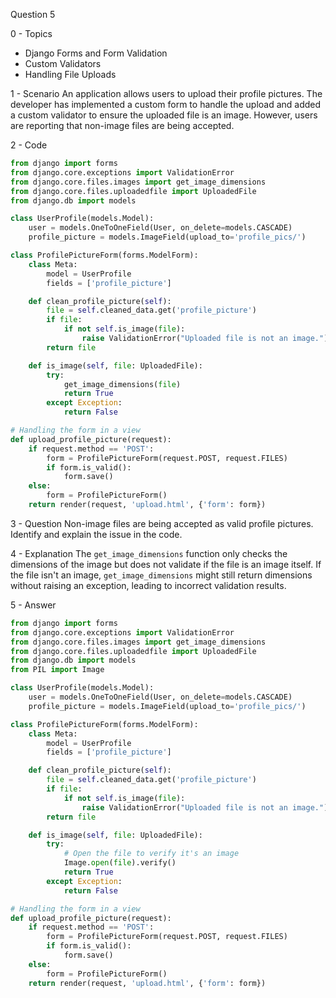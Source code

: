 Question 5

0 - Topics
- Django Forms and Form Validation
- Custom Validators
- Handling File Uploads

1 - Scenario
An application allows users to upload their profile pictures. The developer has implemented a custom form to handle the upload and added a custom validator to ensure the uploaded file is an image. However, users are reporting that non-image files are being accepted.

2 - Code
```python
from django import forms
from django.core.exceptions import ValidationError
from django.core.files.images import get_image_dimensions
from django.core.files.uploadedfile import UploadedFile
from django.db import models

class UserProfile(models.Model):
    user = models.OneToOneField(User, on_delete=models.CASCADE)
    profile_picture = models.ImageField(upload_to='profile_pics/')

class ProfilePictureForm(forms.ModelForm):
    class Meta:
        model = UserProfile
        fields = ['profile_picture']

    def clean_profile_picture(self):
        file = self.cleaned_data.get('profile_picture')
        if file:
            if not self.is_image(file):
                raise ValidationError("Uploaded file is not an image.")
        return file

    def is_image(self, file: UploadedFile):
        try:
            get_image_dimensions(file)
            return True
        except Exception:
            return False

# Handling the form in a view
def upload_profile_picture(request):
    if request.method == 'POST':
        form = ProfilePictureForm(request.POST, request.FILES)
        if form.is_valid():
            form.save()
    else:
        form = ProfilePictureForm()
    return render(request, 'upload.html', {'form': form})
```

3 - Question
Non-image files are being accepted as valid profile pictures. Identify and explain the issue in the code.

4 - Explanation
The `get_image_dimensions` function only checks the dimensions of the image but does not validate if the file is an image itself. If the file isn't an image, `get_image_dimensions` might still return dimensions without raising an exception, leading to incorrect validation results.

5 - Answer
```python
from django import forms
from django.core.exceptions import ValidationError
from django.core.files.images import get_image_dimensions
from django.core.files.uploadedfile import UploadedFile
from django.db import models
from PIL import Image

class UserProfile(models.Model):
    user = models.OneToOneField(User, on_delete=models.CASCADE)
    profile_picture = models.ImageField(upload_to='profile_pics/')

class ProfilePictureForm(forms.ModelForm):
    class Meta:
        model = UserProfile
        fields = ['profile_picture']

    def clean_profile_picture(self):
        file = self.cleaned_data.get('profile_picture')
        if file:
            if not self.is_image(file):
                raise ValidationError("Uploaded file is not an image.")
        return file

    def is_image(self, file: UploadedFile):
        try:
            # Open the file to verify it's an image
            Image.open(file).verify()
            return True
        except Exception:
            return False

# Handling the form in a view
def upload_profile_picture(request):
    if request.method == 'POST':
        form = ProfilePictureForm(request.POST, request.FILES)
        if form.is_valid():
            form.save()
    else:
        form = ProfilePictureForm()
    return render(request, 'upload.html', {'form': form})
```

